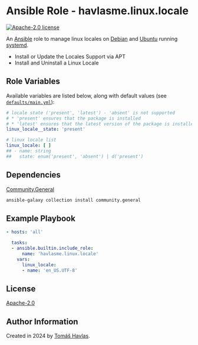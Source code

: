 Ansible Role - havlasme.linux.locale
====================================

[![Apache-2.0 license][license-image]][license-link]

An [Ansible](https://www.ansible.com/) role to manage linux locales on [Debian](https://www.debian.org/) and [Ubuntu](https://ubuntu.com/) running [systemd](https://systemd.io/).

- Install or Update the Locales Support via APT
- Install and Uninstall a Linux Locale

Role Variables
--------------

Available variables are listed below, along with default values (see [`defaults/main.yml`](defaults/main.yml)):

```yaml
# locale state ('present', 'latest') - 'absent' is not supported
# * 'present' ensures that the package is installed
# * 'latest' ensures that the latest version of the package is installed
linux_locale__state: 'present'

# linux locale list
linux_locale: [ ]
## - name: string
##   state: enum('present', 'absent') | d('present')
```

Dependencies
------------

[Community.General](https://docs.ansible.com/ansible/latest/collections/community/general/index.html)

```bash
ansible-galaxy collection install community.general
```

Example Playbook
----------------

```yaml
- hosts: 'all'

  tasks:
  - ansible.builtin.include_role:
      name: 'havlasme.linux.locale'
    vars:
      linux_locale:
      - name: 'en_US.UTF-8'
```

License
-------

[Apache-2.0][license-link]

Author Information
------------------

Created in 2024 by [Tomáš Havlas](https://havlas.me/).


[license-image]: https://img.shields.io/badge/license-Apache2.0-blue.svg?style=flat-square
[license-link]: ../../LICENSE
